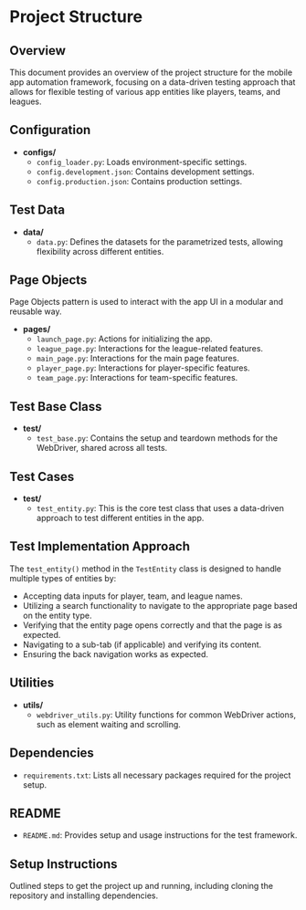 # Project Structure

## Overview
This document provides an overview of the project structure for the mobile app automation framework, focusing on a data-driven testing approach that allows for flexible testing of various app entities like players, teams, and leagues.

## Configuration
- **configs/**
  - `config_loader.py`: Loads environment-specific settings.
  - `config.development.json`: Contains development settings.
  - `config.production.json`: Contains production settings.

## Test Data
- **data/**
  - `data.py`: Defines the datasets for the parametrized tests, allowing flexibility across different entities.

## Page Objects
Page Objects pattern is used to interact with the app UI in a modular and reusable way.
- **pages/**
  - `launch_page.py`: Actions for initializing the app.
  - `league_page.py`: Interactions for the league-related features.
  - `main_page.py`: Interactions for the main page features.
  - `player_page.py`: Interactions for player-specific features.
  - `team_page.py`: Interactions for team-specific features.

## Test Base Class
- **test/**
  - `test_base.py`: Contains the setup and teardown methods for the WebDriver, shared across all tests.

## Test Cases
- **test/**
  - `test_entity.py`: This is the core test class that uses a data-driven approach to test different entities in the app.

## Test Implementation Approach
The `test_entity()` method in the `TestEntity` class is designed to handle multiple types of entities by:
  - Accepting data inputs for player, team, and league names.
  - Utilizing a search functionality to navigate to the appropriate page based on the entity type.
  - Verifying that the entity page opens correctly and that the page is as expected.
  - Navigating to a sub-tab (if applicable) and verifying its content.
  - Ensuring the back navigation works as expected.

## Utilities
- **utils/**
  - `webdriver_utils.py`: Utility functions for common WebDriver actions, such as element waiting and scrolling.

## Dependencies
- `requirements.txt`: Lists all necessary packages required for the project setup.

## README
- `README.md`: Provides setup and usage instructions for the test framework.

## Setup Instructions
Outlined steps to get the project up and running, including cloning the repository and installing dependencies.

